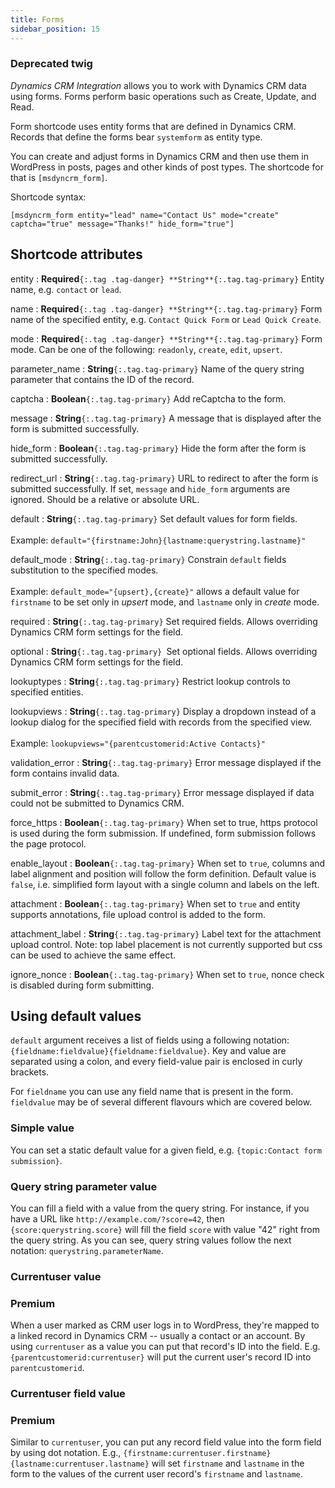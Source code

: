 ```yaml
---
title: Forms
sidebar_position: 15
---
```


<div style={{ padding: '3px', backgroundColor: 'red' }}>
    <h3>Deprecated twig</h3>
</div> 

*Dynamics CRM Integration* allows you to work with Dynamics CRM data using forms. Forms perform basic operations such as Create, Update, and Read.

Form shortcode uses entity forms that are defined in Dynamics CRM. Records that define the forms bear `systemform` as entity type.

You can create and adjust forms in Dynamics CRM and then use them in WordPress in posts, pages and other kinds of post types. The shortcode for that is `[msdyncrm_form]`.

Shortcode syntax:

```
[msdyncrm_form entity="lead" name="Contact Us" mode="create" captcha="true" message="Thanks!" hide_form="true"]
```

## Shortcode attributes

entity
: **Required**`{:.tag .tag-danger} **String**{:.tag.tag-primary}` Entity name, e.g. `contact` or `lead`.

name
: **Required**`{:.tag .tag-danger} **String**{:.tag.tag-primary}` Form name of the specified entity, e.g. `Contact Quick Form` or `Lead Quick Create`.

mode
: **Required**`{:.tag .tag-danger} **String**{:.tag.tag-primary}` Form mode. Can be one of the following: `readonly`, `create`, `edit`, `upsert`.

parameter_name
: **String**`{:.tag.tag-primary}` Name of the query string parameter that contains the ID of the record.

captcha
: **Boolean**`{:.tag.tag-primary}` Add reCaptcha to the form.

message
: **String**`{:.tag.tag-primary}` A message that is displayed after the form is submitted successfully.

hide_form
: **Boolean**`{:.tag.tag-primary}` Hide the form after the form is submitted successfully.

redirect_url
: **String**`{:.tag.tag-primary}` URL to redirect to after the form is submitted successfully. If set, `message` and `hide_form` arguments are ignored. Should be a relative or absolute URL.

default
: **String**`{:.tag.tag-primary}` Set default values for form fields.<br></br>
Example: `default="{firstname:John}{lastname:querystring.lastname}"`

default_mode
: **String**`{:.tag.tag-primary}` Constrain `default` fields substitution to the specified modes.<br></br>
Example: `default_mode="{upsert},{create}"` allows a default value for `firstname` to be set only in *upsert* mode, and `lastname` only in *create* mode.

required
: **String**`{:.tag.tag-primary}` Set required fields. Allows overriding Dynamics CRM form settings for the field.

optional
: **String**`{:.tag.tag-primary} `Set optional fields. Allows overriding Dynamics CRM form settings for the field.

lookuptypes
: **String**`{:.tag.tag-primary}` Restrict lookup controls to specified entities.

lookupviews
: **String**`{:.tag.tag-primary}` Display a dropdown instead of a lookup dialog for the specified field with records from the specified view.<br></br>
 Example: `lookupviews="{parentcustomerid:Active Contacts}"`

validation_error
: **String**`{:.tag.tag-primary}` Error message displayed if the form contains invalid data.

submit_error
: **String**`{:.tag.tag-primary}` Error message displayed if data could not be submitted to Dynamics CRM.

force_https
: **Boolean**`{:.tag.tag-primary}` When set to true, https protocol is used during the form submission. If undefined, form submission follows the page protocol.

enable_layout
: **Boolean**`{:.tag.tag-primary}` When set to `true`,  columns and label alignment and position will follow the form definition. Default value is `false`, i.e. simplified form layout with a single column and labels on the left.

attachment
: **Boolean**`{:.tag.tag-primary}` When set to `true` and entity supports annotations, file upload control is added to the form.

attachment_label
: **String**`{:.tag.tag-primary}` Label text for the attachment upload control. Note: top label placement is not currently supported but css can be used to achieve the same effect.

ignore_nonce
: **Boolean**`{:.tag.tag-primary}` When set to `true`, nonce check is disabled during form submitting.

## Using default values

`default` argument receives a list of fields using a following notation: `{fieldname:fieldvalue}{fieldname:fieldvalue}`. Key and value are separated using a colon, and every field-value pair is enclosed in curly brackets.

For `fieldname` you can use any field name that is present in the form. `fieldvalue` may be of several different flavours which are covered below.

### Simple value

You can set a static default value for a given field, e.g. `{topic:Contact form submission}`.

### Query string parameter value

You can fill a field with a value from the query string. For instance, if you have a URL like `http://example.com/?score=42`, then `{score:querystring.score}` will fill the field `score` with value "42" right from the query string. As you can see, query string values follow the next notation: `querystring.parameterName`.

### Currentuser value

<div style={{ padding: '3px', backgroundColor: 'gold' }}>
    <h3>Premium</h3>
</div> 

When a user marked as CRM user logs in to WordPress, they're mapped to a linked record in Dynamics CRM -- usually a contact or an account. By using `currentuser` as a value you can put that record's ID into the field. E.g. `{parentcustomerid:currentuser}` will put the current user's record ID into `parentcustomerid`.

### Currentuser field value

<div style={{ padding: '3px', backgroundColor: 'gold' }}>
    <h3>Premium</h3>
</div> 

Similar to `currentuser`, you can put any record field value into the form field by using dot notation. E.g., `{firstname:currentuser.firstname}{lastname:currentuser.lastname}` will set `firstname` and `lastname` in the form to the values of the current user record's `firstname` and `lastname`.
